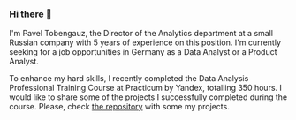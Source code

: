 ### Hi there 👋

I'm Pavel Tobengauz, the Director of the Analytics department at a small Russian company with 5 years of experience on this position. I'm currently seeking for a job opportunities in Germany as a Data Analyst or a Product Analyst.

To enhance my hard skills, I recently completed the Data Analysis Professional Training Course at Practicum by Yandex, totalling 350 hours. I would like to share some of the projects I successfully completed during the course. Please, check [the repository](https://github.com/PavelTobengauz/yandex_practicum_projects) with some my projects.

<!--
**PavelTobengauz/PavelTobengauz** is a ✨ _special_ ✨ repository because its `README.md` (this file) appears on your GitHub profile.

Here are some ideas to get you started:

- 🔭 I’m currently working on ...
- 🌱 I’m currently learning ...
- 👯 I’m looking to collaborate on ...
- 🤔 I’m looking for help with ...
- 💬 Ask me about ...
- 📫 How to reach me: ...
- 😄 Pronouns: ...
- ⚡ Fun fact: ...
-->
